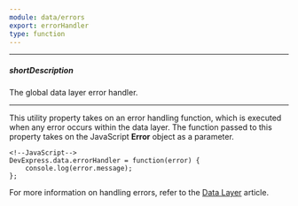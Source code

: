 ```yaml
---
module: data/errors
export: errorHandler
type: function
---
```

---
##### shortDescription
The global data layer error handler.

---
This utility property takes on an error handling function, which is executed when any error occurs within the data layer. The function passed to this property takes on the JavaScript **Error** object as a parameter.

    <!--JavaScript-->
    DevExpress.data.errorHandler = function(error) {
        console.log(error.message);
    };

For more information on handling errors, refer to the [Data Layer](/concepts/30%20Data%20Layer/5%20Data%20Layer/55%20Handling%20Errors.md '/Documentation/Guide/Data_Layer/Data_Layer/#Handling_Errors') article.